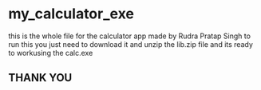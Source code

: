 # my_calculator_exe
this is the whole file for the calculator app made by Rudra Pratap Singh
to run this you just need to download it and unzip the lib.zip file and its ready to workusing the calc.exe
## THANK YOU
